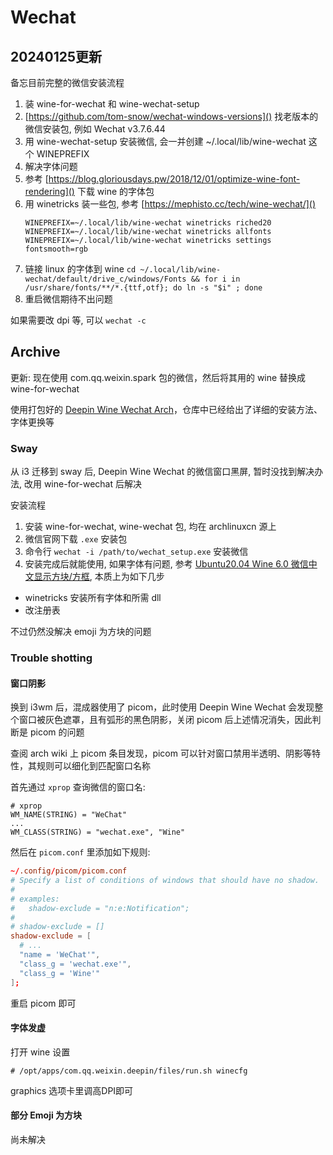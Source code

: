 # Wechat

## 20240125更新

备忘目前完整的微信安装流程
1. 装 wine-for-wechat 和 wine-wechat-setup
2. [https://github.com/tom-snow/wechat-windows-versions]() 找老版本的微信安装包, 例如 Wechat v3.7.6.44
3. 用 wine-wechat-setup 安装微信, 会一并创建 ~/.local/lib/wine-wechat 这个 WINEPREFIX
4. 解决字体问题
  1. 参考 [https://blog.gloriousdays.pw/2018/12/01/optimize-wine-font-rendering]() 下载 wine 的字体包
  2. 用 winetricks 装一些包, 参考 [https://mephisto.cc/tech/wine-wechat/]()
     ```
     WINEPREFIX=~/.local/lib/wine-wechat winetricks riched20
     WINEPREFIX=~/.local/lib/wine-wechat winetricks allfonts
     WINEPREFIX=~/.local/lib/wine-wechat winetricks settings fontsmooth=rgb
     ```
  3. 链接 linux 的字体到 wine
    `cd ~/.local/lib/wine-wechat/default/drive_c/windows/Fonts && for i in /usr/share/fonts/**/*.{ttf,otf}; do ln -s "$i" ; done`
5. 重启微信期待不出问题

如果需要改 dpi 等, 可以 `wechat -c`

## Archive
更新: 现在使用 com.qq.weixin.spark 包的微信，然后将其用的 wine 替换成 wine-for-wechat

使用打包好的 [Deepin Wine Wechat Arch](https://github.com/vufa/deepin-wine-wechat-arch)，仓库中已经给出了详细的安装方法、字体更换等

### Sway
从 i3 迁移到 sway 后, Deepin Wine Wechat 的微信窗口黑屏, 暂时没找到解决办法, 改用 wine-for-wechat 后解决

安装流程
1. 安装 wine-for-wechat, wine-wechat 包, 均在 archlinuxcn 源上
2. 微信官网下载 `.exe` 安装包
3. 命令行 `wechat -i /path/to/wechat_setup.exe` 安装微信
4. 安装完成后就能使用, 如果字体有问题, 参考 [Ubuntu20.04 Wine 6.0 微信中文显示方块/方框](https://gist.github.com/qin-yu/bfd799f2380c875045e7c8b918d02f36), 本质上为如下几步
  - winetricks 安装所有字体和所需 dll
  - 改注册表

不过仍然没解决 emoji 为方块的问题

### Trouble shotting
#### 窗口阴影
换到 i3wm 后，混成器使用了 picom，此时使用 Deepin Wine Wechat 会发现整个窗口被灰色遮罩，且有弧形的黑色阴影，关闭 picom 后上述情况消失，因此判断是 picom 的问题

查阅 arch wiki 上 picom 条目发现，picom 可以针对窗口禁用半透明、阴影等特性，其规则可以细化到匹配窗口名称

首先通过 `xprop` 查询微信的窗口名:
```
# xprop
WM_NAME(STRING) = "WeChat"
...
WM_CLASS(STRING) = "wechat.exe", "Wine"
```

然后在 `picom.conf` 里添加如下规则: 
```conf
~/.config/picom/picom.conf
# Specify a list of conditions of windows that should have no shadow.
#
# examples:
#   shadow-exclude = "n:e:Notification";
#
# shadow-exclude = []
shadow-exclude = [
  # ...
  "name = 'WeChat'",
  "class_g = 'wechat.exe'",
  "class_g = 'Wine'"
];
```

重启 picom 即可

#### 字体发虚
打开 wine 设置
```
# /opt/apps/com.qq.weixin.deepin/files/run.sh winecfg
```
graphics 选项卡里调高DPI即可

#### 部分 Emoji 为方块
尚未解决